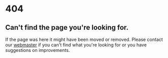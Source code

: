 # **404**

## Can't find the page you're looking for.

If the page was here it might have been moved or removed. Please contact our [webmaster] if you can't find what you're looking for or you have suggestions on improvements.

[webmaster]: <mailto:webmaster@annsjon.org>